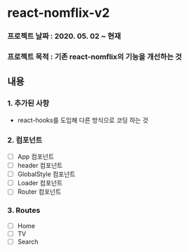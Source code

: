 # react-nomflix-v2

### 프로젝트 날짜 : 2020. 05. 02 ~ 현재

### 프로젝트 목적 : 기존 react-nomflix의 기능을 개선하는 것

## 내용

### 1. 추가된 사항

- react-hooks를 도입해 다른 방식으로 코딩 하는 것

### 2. 컴포넌트

- [ ] App 컴포넌트
- [ ] header 컴포넌트
- [ ] GlobalStyle 컴포넌트
- [ ] Loader 컴포넌트
- [ ] Router 컴포넌트

### 3. Routes

- [ ] Home
- [ ] TV
- [ ] Search

